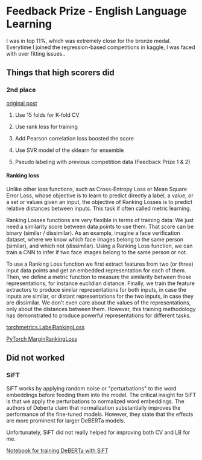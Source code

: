 # Feedback Prize - English Language Learning

I was in top 11%, which was extremely close for the bronze medal. Everytime I joined the regression-based competitions in kaggle, I was faced with over fitting issues..

## Things that high scorers did

### 2nd place

[original post](https://www.kaggle.com/competitions/feedback-prize-english-language-learning/discussion/369369)

1. Use 15 folds for K-fold CV

2. Use rank loss for training

3. Add Pearson correlation loss boosted the score

4. Use SVR model of the sklearn for ensemble

5. Pseudo labeling with previous competition data (Feedback Prize 1 & 2)

#### Ranking loss

Unlike other loss functions, such as Cross-Entropy Loss or Mean Square Error Loss, whose objective is to learn to predict directly a label, a value, or a set or values given an input, the objective of Ranking Losses is to predict relative distances between inputs. This task if often called metric learning.

Ranking Losses functions are very flexible in terms of training data: We just need a similarity score between data points to use them. That score can be binary (similar / dissimilar). As an example, imagine a face verification dataset, where we know which face images belong to the same person (similar), and which not (dissimilar). Using a Ranking Loss function, we can train a CNN to infer if two face images belong to the same person or not.

To use a Ranking Loss function we first extract features from two (or three) input data points and get an embedded representation for each of them. Then, we define a metric function to measure the similarity between those representations, for instance euclidian distance. Finally, we train the feature extractors to produce similar representations for both inputs, in case the inputs are similar, or distant representations for the two inputs, in case they are dissimilar.
We don’t even care about the values of the representations, only about the distances between them. However, this training methodology has demonstrated to produce powerful representations for different tasks.

[torchmetrics.LabelRankingLoss](https://torchmetrics.readthedocs.io/en/stable/classification/label_ranking_loss.html)

[PyTorch MarginRankingLoss](https://pytorch.org/docs/stable/generated/torch.nn.MarginRankingLoss.html)

## Did not worked

### SiFT

SiFT works by applying random noise or "perturbations" to the word embeddings before feeding them into the model. The critical insight for SiFT is that we apply the perturbations to normalized word embeddings. The authors of Deberta claim that normalization substantially improves the performance of the fine-tuned models. However, they state that the effects are more prominent for larger DeBERTa models.

Unfortunately, SiFT did not really helped for improving both CV and LB for me.

[Notebook for training DeBERTa with SiFT](./code/feedback3-eda-hf-custom-trainer-sift.ipynb)
